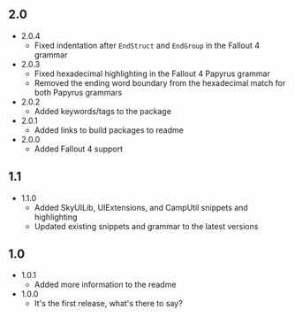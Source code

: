 ## 2.0
- 2.0.4
	* Fixed indentation after `EndStruct` and `EndGroup` in the Fallout 4 grammar
- 2.0.3
	* Fixed hexadecimal highlighting in the Fallout 4 Papyrus grammar
	* Removed the ending word boundary from the hexadecimal match for both Papyrus grammars
- 2.0.2
	* Added keywords/tags to the package
- 2.0.1
	* Added links to build packages to readme
- 2.0.0
	* Added Fallout 4 support

## 1.1
- 1.1.0
	* Added SkyUILib, UIExtensions, and CampUtil snippets and highlighting
	* Updated existing snippets and grammar to the latest versions

## 1.0
- 1.0.1
	* Added more information to the readme
- 1.0.0
	* It's the first release, what's there to say?
